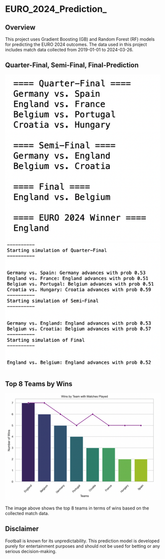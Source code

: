 # EURO_2024_Prediction_

## Overview
This project uses Gradient Boosting (GB) and Random Forest (RF) models for predicting the EURO 2024 outcomes. The data used in this project includes match data collected from 2019-01-01 to 2024-03-26.

## Quarter-Final, Semi-Final, Final-Prediction

![QuarterFinal_Final](QF_F_England.png)
![QuarterFinal_Final](QF_F_pred.png)

## Top 8 Teams by Wins
![Top 8 Teams](Top_8_Teams_Wins.png)

The image above shows the top 8 teams in terms of wins based on the collected match data.

## Disclaimer
Football is known for its unpredictability. This prediction model is developed purely for entertainment purposes and should not be used for betting or any serious decision-making.

